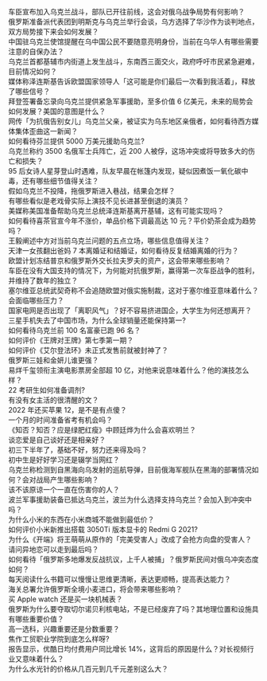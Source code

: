 车臣宣布加入乌克兰战斗，部队已开往前线，这会对俄乌战争局势有何影响？  
俄罗斯准备派代表团到明斯克与乌克兰举行会谈，乌方选择了华沙作为谈判地点，双方局势接下来会如何发展？  
中国驻乌克兰使馆提醒在乌中国公民不要随意亮明身份，当前在乌华人有哪些需要注意的自保办法？  
乌克兰首都基辅市内街道上发生战斗，东南西三面交火，政府呼吁市民紧急避难，目前情况如何？  
媒体称泽连斯基告诉欧盟国家领导人「这可能是你们最后一次看到我活着」，释放了哪些信号？  
拜登签署备忘录向乌克兰提供紧急军事援助，至多价值 6 亿美元，未来的局势会如何发展？美国的意图是什么？  
网传「为抗俄告别女儿」乌克兰父亲，被证实为乌东地区亲俄者，如何看待西方媒体集体歪曲这一新闻？  
如何看待芬兰提供 5000 万美元援助乌克兰?  
乌克兰称约 3500 名俄军士兵阵亡，近 200 人被俘，这场冲突或将导致多大的伤亡和损失？  
95 后女诗人星芽登山时遇难，队友早晨在帐篷内发现，疑似因煮饭一氧化碳中毒，还有哪些细节值得关注？  
假如乌克兰不投降，拖俄罗斯进入巷战，结果会怎样？  
有哪些看似是老戏骨实际上演技不见长进甚至倒退的演员？  
美媒称美国准备帮助乌克兰总统泽连斯基离开基辅，这有可能实现吗？  
如何看待喜茶官宣今年不涨价，单品价格下调最高达 10 元？平价奶茶会成为趋势吗？  
王毅阐述中方对当前乌克兰问题的五点立场，哪些信息值得关注？  
天津一女孩翻出爸妈 7 本离婚证和结婚证，如何看待反复结婚离婚的行为？  
欧盟计划冻结普京和俄罗斯外交长拉夫罗夫的资产，这会带来哪些影响？  
车臣在没有大国支持的情况下，为何能对抗俄罗斯，赢得第一次车臣战争的胜利，并维持了数年的独立？  
塞尔维亚总统武契奇称不会追随欧盟对俄实施制裁，这对于塞尔维亚意味着什么？会面临哪些压力？  
国家电网是否出现了「离职风气」？好不容易挤进国企，大学生为何还想离开？  
三星手机失去了中国市场，为什么全球销量还能保持第一?  
如何看待乌克兰前 100 名富豪已跑 96 名？  
如何评价《王牌对王牌》第七季第一期？  
如何评价《艾尔登法环》未正式发售前就被封神了？  
俄罗斯三娃和金妍儿谁更强？  
易烊千玺领衔主演电影票房全部超 10 亿，对他来说意味着什么？他的演技怎么样？  
22 考研生如何准备调剂?  
有没有女主活的很清醒的文？  
2022 年还买苹果 12，是不是有点傻？  
一个月的时间准备省考有机会吗？  
《知否？知否？应是绿肥红瘦》中顾廷烨为什么会喜欢明兰？  
谈恋爱是自己谈好还是相亲好？  
初三下半年了，基础不好，努力还来得及吗？  
初中生是好好学习还是辍学当网红？  
乌克兰称检测到自黑海向乌发射的巡航导弹，目前俄海军舰队在黑海的部署情况如何？会对战局产生哪些影响？  
该不该原谅一个一直在伤害你的人？  
波兰军事援助装备已抵达乌克兰，波兰为什么选择支持乌克兰？会加入到冲突中吗？  
为什么小米的东西在小米商城不能做到最低价？  
如何评价小米新推出搭载 3050Ti 版本显卡的 Redmi G 2021?  
为什么《开端》将王萌萌从原作的「完美受害人」改成了会抢方向盘的受害人？  
请问异地恋可以走到最后吗？  
如何看待「俄罗斯多地爆发反战抗议，上千人被捕」？俄罗斯民间对俄乌冲突态度如何？  
每天阅读什么书籍可以慢慢让思维更清晰，表达更顺畅，提高表达能力？  
海关总署允许俄罗斯全境小麦进口，将会带来哪些影响？  
买 Apple watch 还是买一块机械表？  
俄罗斯为什么要夺取切尔诺贝利核电站，不是已经废弃了吗？其地理位置和设施具有哪些重要价值？  
高一选科，兴趣重要还是分数重要？  
焦作工贸职业学院到底怎么样呀?  
报告显示，优酷日均付费用户同比增长 14%，这背后的原因是什么？对长视频行业又意味着什么？  
为什么水光针的价格从几百元到几千元差别这么大？  
